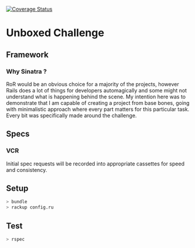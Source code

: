[![Coverage Status](https://coveralls.io/repos/github/aterris/simplecov-shield/badge.svg?branch=master)](https://coveralls.io/github/aterris/simplecov-shield?branch=master)

# Unboxed Challenge

## Framework
### Why Sinatra ?
RoR would be an obvious choice for a majority of the projects, however Rails does a lot of things for developers automagically and some might not understand what is happening behind the scene.
My intention here was to demonstrate that I am capable of creating a project from base bones, going with minimalistic approach where every part matters for this particular task. 
Every bit was specifically made around the challenge.

## Specs
### VCR
Initial spec requests will be recorded into appropriate cassettes for speed and consistency.

## Setup

```Bash
> bundle
> rackup config.ru
```

## Test

```Bash
> rspec
```
